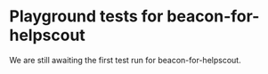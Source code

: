 # Playground tests for beacon-for-helpscout
We are still awaiting the first test run for beacon-for-helpscout.
